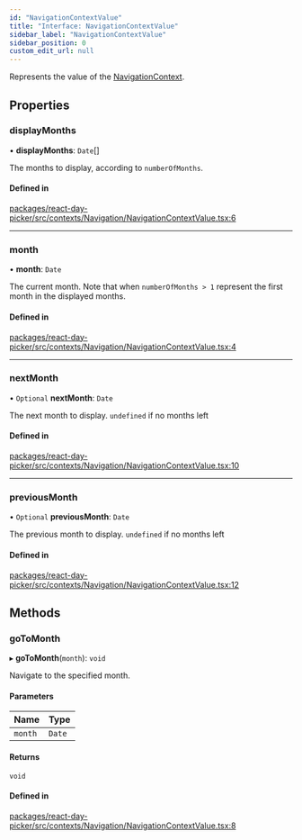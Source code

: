 ```yaml
---
id: "NavigationContextValue"
title: "Interface: NavigationContextValue"
sidebar_label: "NavigationContextValue"
sidebar_position: 0
custom_edit_url: null
---
```


Represents the value of the [NavigationContext](../variables/NavigationContext).

## Properties

### displayMonths

• **displayMonths**: `Date`[]

The months to display, according to `numberOfMonths`.

#### Defined in

[packages/react-day-picker/src/contexts/Navigation/NavigationContextValue.tsx:6](https://github.com/gpbl/react-day-picker/blob/b5db746c/packages/react-day-picker/src/contexts/Navigation/NavigationContextValue.tsx#L6)

___

### month

• **month**: `Date`

The current month. Note that when `numberOfMonths > 1` represent the first month in the displayed months.

#### Defined in

[packages/react-day-picker/src/contexts/Navigation/NavigationContextValue.tsx:4](https://github.com/gpbl/react-day-picker/blob/b5db746c/packages/react-day-picker/src/contexts/Navigation/NavigationContextValue.tsx#L4)

___

### nextMonth

• `Optional` **nextMonth**: `Date`

The next month to display. `undefined` if no months left

#### Defined in

[packages/react-day-picker/src/contexts/Navigation/NavigationContextValue.tsx:10](https://github.com/gpbl/react-day-picker/blob/b5db746c/packages/react-day-picker/src/contexts/Navigation/NavigationContextValue.tsx#L10)

___

### previousMonth

• `Optional` **previousMonth**: `Date`

The previous month to display. `undefined` if no months left

#### Defined in

[packages/react-day-picker/src/contexts/Navigation/NavigationContextValue.tsx:12](https://github.com/gpbl/react-day-picker/blob/b5db746c/packages/react-day-picker/src/contexts/Navigation/NavigationContextValue.tsx#L12)

## Methods

### goToMonth

▸ **goToMonth**(`month`): `void`

Navigate to the specified month.

#### Parameters

| Name | Type |
| :------ | :------ |
| `month` | `Date` |

#### Returns

`void`

#### Defined in

[packages/react-day-picker/src/contexts/Navigation/NavigationContextValue.tsx:8](https://github.com/gpbl/react-day-picker/blob/b5db746c/packages/react-day-picker/src/contexts/Navigation/NavigationContextValue.tsx#L8)
